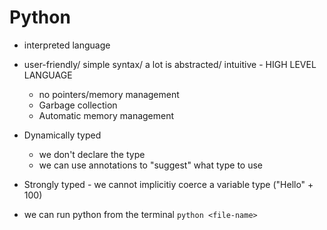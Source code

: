 # Python
- interpreted language
- user-friendly/ simple syntax/ a lot is abstracted/ intuitive - HIGH LEVEL LANGUAGE
    - no pointers/memory management
    - Garbage collection
    - Automatic memory management
- Dynamically typed
    - we don't declare the type
    - we can use annotations to "suggest" what type to use
- Strongly typed - we cannot implicitiy coerce a variable type ("Hello" + 100)

- we can run python from the terminal
    ```python <file-name>```